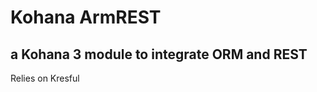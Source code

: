 Kohana ArmREST
===============
a Kohana 3 module to integrate ORM and REST
-------------------------------------------

Relies on Kresful